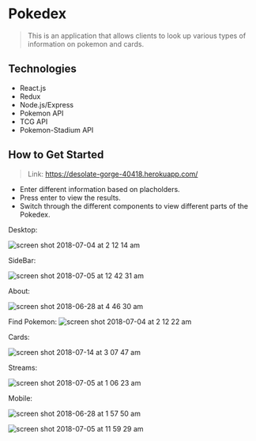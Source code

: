 # Pokedex


> This is an application that allows clients to look up various types of information on pokemon and cards.

## Technologies
- React.js
- Redux
- Node.js/Express
- Pokemon API
- TCG API
- Pokemon-Stadium API

## How to Get Started
> Link: https://desolate-gorge-40418.herokuapp.com/
  - Enter different information based on placholders.
  - Press enter to view the results.
  - Switch through the different components to view different parts of the Pokedex.


Desktop:

![screen shot 2018-07-04 at 2 12 14 am](https://user-images.githubusercontent.com/28635782/42268300-01976946-7f30-11e8-8a77-76a7504f715a.png)

SideBar:

![screen shot 2018-07-05 at 12 42 31 am](https://user-images.githubusercontent.com/28635782/42309135-9f08b65a-7fec-11e8-9f0a-5b7f0abe6cbb.png)


About:

![screen shot 2018-06-28 at 4 46 30 am](https://user-images.githubusercontent.com/28635782/42032409-547779b8-7a8e-11e8-8ef7-98fe16e45ee7.png)


Find Pokemon:
![screen shot 2018-07-04 at 2 12 22 am](https://user-images.githubusercontent.com/28635782/42268308-03fb64f8-7f30-11e8-863b-2a72d4c42a67.png)

Cards: 

![screen shot 2018-07-14 at 3 07 47 am](https://user-images.githubusercontent.com/28635782/42723481-61bdc1d6-8713-11e8-8e25-c9b7b8d6e6ff.png)

Streams:

![screen shot 2018-07-05 at 1 06 23 am](https://user-images.githubusercontent.com/28635782/42310273-d61da35a-7fef-11e8-8e86-344ef9fc55f5.png)

Mobile:

![screen shot 2018-06-28 at 1 57 50 am](https://user-images.githubusercontent.com/28635782/42024359-da28f55e-7a76-11e8-9966-23ef1482fc1c.png)

![screen shot 2018-07-05 at 11 59 29 am](https://user-images.githubusercontent.com/28635782/42342568-4fa1662a-804b-11e8-95e6-44e83f04d821.png)


